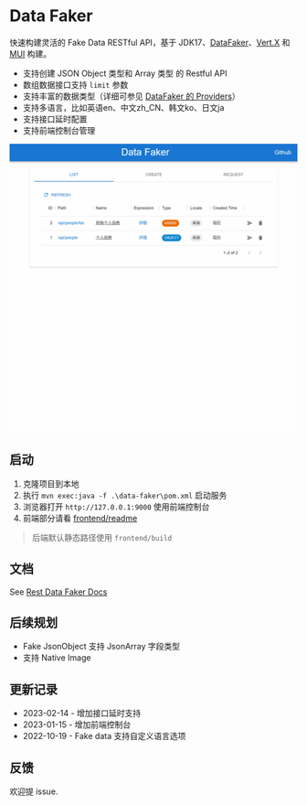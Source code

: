 # Data Faker

快速构建灵活的 Fake Data RESTful API，基于 JDK17、[DataFaker](https://www.datafaker.net/)、[Vert.X](https://vertx.io/) 和 [MUI](https://mui.com/) 构建。

- 支持创建 JSON Object 类型和 Array 类型 的 Restful API
- 数组数据接口支持 `limit` 参数
- 支持丰富的数据类型（详细可参见 [DataFaker 的 Providers](https://www.datafaker.net/documentation/providers/)）
- 支持多语言，比如英语en、中文zh_CN、韩文ko、日文ja
- 支持接口延时配置
- 支持前端控制台管理

![演示-前端](img/演示-2.gif)

## 启动

1. 克隆项目到本地
2. 执行 `mvn exec:java -f .\data-faker\pom.xml` 启动服务
3. 浏览器打开 `http://127.0.0.1:9000` 使用前端控制台
4. 前端部分请看 [frontend/readme](./frontend/readme.md)

> 后端默认静态路径使用 `frontend/build`

## 文档

See [Rest Data Faker Docs](https://onemsg.github.io/data-faker/)

## 后续规划

- Fake JsonObject 支持 JsonArray 字段类型
- 支持 Native Image

## 更新记录

- 2023-02-14 - 增加接口延时支持
- 2023-01-15 - 增加前端控制台
- 2022-10-19 - Fake data 支持自定义语言选项

## 反馈

欢迎提 issue.